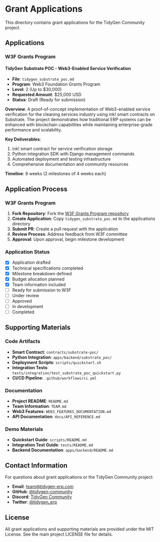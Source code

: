 # Grant Applications

This directory contains grant applications for the TidyGen Community project.

## Applications

### W3F Grants Program

#### TidyGen Substrate POC - Web3-Enabled Service Verification
- **File**: `tidygen_substrate_poc.md`
- **Program**: Web3 Foundation Grants Program
- **Level**: 2 (Up to $30,000)
- **Requested Amount**: $25,000 USD
- **Status**: Draft (Ready for submission)

**Overview**: A proof-of-concept implementation of Web3-enabled service verification for the cleaning services industry using ink! smart contracts on Substrate. The project demonstrates how traditional ERP systems can be enhanced with blockchain capabilities while maintaining enterprise-grade performance and scalability.

**Key Deliverables**:
1. ink! smart contract for service verification storage
2. Python integration SDK with Django management commands
3. Automated deployment and testing infrastructure
4. Comprehensive documentation and community resources

**Timeline**: 8 weeks (2 milestones of 4 weeks each)

## Application Process

### W3F Grants Program
1. **Fork Repository**: Fork the [W3F Grants Program repository](https://github.com/w3f/Grants-Program)
2. **Create Application**: Copy `tidygen_substrate_poc.md` to the applications directory
3. **Submit PR**: Create a pull request with the application
4. **Review Process**: Address feedback from W3F committee
5. **Approval**: Upon approval, begin milestone development

### Application Status
- [x] Application drafted
- [x] Technical specifications completed
- [x] Milestone breakdown defined
- [x] Budget allocation planned
- [x] Team information included
- [ ] Ready for submission to W3F
- [ ] Under review
- [ ] Approved
- [ ] In development
- [ ] Completed

## Supporting Materials

### Code Artifacts
- **Smart Contract**: `contracts/substrate-poc/`
- **Python Integration**: `apps/backend/substrate_poc/`
- **Deployment Scripts**: `scripts/quickstart.sh`
- **Integration Tests**: `tests/integration/test_substrate_poc_quickstart.py`
- **CI/CD Pipeline**: `.github/workflows/ci.yml`

### Documentation
- **Project README**: `README.md`
- **Team Information**: `TEAM.md`
- **Web3 Features**: `WEB3_FEATURES_DOCUMENTATION.md`
- **API Documentation**: `docs/API_REFERENCE.md`

### Demo Materials
- **Quickstart Guide**: `scripts/README.md`
- **Integration Test Guide**: `tests/README.md`
- **Backend Documentation**: `apps/backend/README.md`

## Contact Information

For questions about grant applications or the TidyGen Community project:

- **Email**: team@tidygen-erp.com
- **GitHub**: [@tidygen-community](https://github.com/tidygen-community)
- **Discord**: [TidyGen Community](https://discord.gg/tidygen)
- **Twitter**: [@tidygen_erp](https://twitter.com/tidygen_erp)

## License

All grant applications and supporting materials are provided under the MIT License. See the main project LICENSE file for details.
